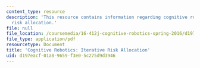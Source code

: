 ```yaml
---
content_type: resource
description: 'This resource contains information regarding cognitive robotics: Iterative
  risk allocation.'
file: null
file_location: /coursemedia/16-412j-cognitive-robotics-spring-2016/d197eacf01a89659f3e05c275d9d3946_MIT16_412JS16_RR2.pdf
file_type: application/pdf
resourcetype: Document
title: 'Cognitive Robotics: Iterative Risk Allocation'
uid: d197eacf-01a8-9659-f3e0-5c275d9d3946
---
```

